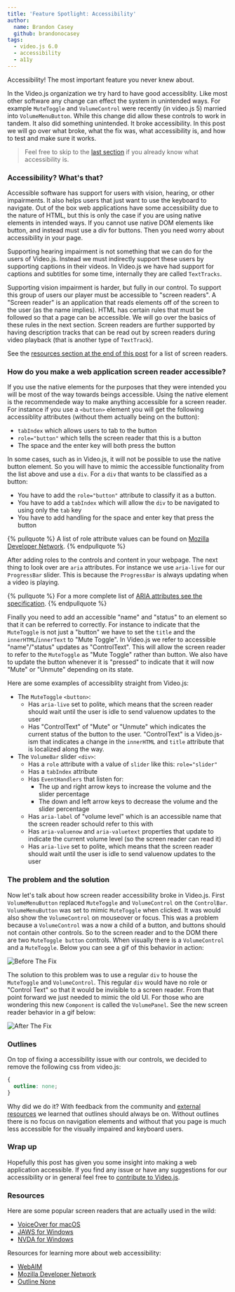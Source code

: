 ```yaml
---
title: 'Feature Spotlight: Accessibility'
author:
  name: Brandon Casey
  github: brandonocasey
tags:
  - video.js 6.0
  - accessibility
  - a11y
---
```


Accessibility! The most important feature you never knew about.

In the Video.js organization we try hard to have good accessiblity. Like most other software any change can effect the system in unintended ways. For example `MuteToggle` and `VolumeControl` were recently (in video.js 5) married into `VolumeMenuButton`. While this change did allow these controls to work in tandem. It also did something unintended. It broke accessibility. In this post we will go over what broke, what the fix was, what accessibility is, and how to test and make sure it works.

> Feel free to skip to the [last section](#The-problem-and-the-solution) if you already know what accessibility is.

### Accessibility? What's that?
Accessible software has support for users with vision, hearing, or other impairments. It also helps users that just want to use the keyboard to navigate. Out of the box web applications have some accessibility due to the nature of HTML, but this is only the case if you are using native elements in intended ways. If you cannot use native DOM elements like button, and instead must use a div for buttons. Then you need worry about accessibility in your page.

Supporting hearing impairment is not something that we can do for the users of Video.js. Instead we must indirectly support these users by supporting captions in their videos. In Video.js we have had support for captions and subtitles for some time, internally they are called `TextTracks`.

Supporting vision impairment is harder, but fully in our control. To support this group of users our player must be accessible to "screen readers". A "Screen reader" is an application that reads elements off of the screen to the user (as the name implies). HTML has certain rules that must be followed so that a page can be accessible. We will go over the basics of these rules in the next section. Screen readers are further supported by having description tracks that can be read out by screen readers during video playback (that is another type of `TextTrack`).

See the [resources section at the end of this post](#resources) for a list of screen readers.


### How do you make a web application screen reader accessible?
If you use the native elements for the purposes that they were intended you will be most of the way towards beings accessible. Using the native element is the recommendede way to make anything accessible for a screen reader. For instance if you use a `<button>` element you will get the following accessiblity attributes (without them actually being on the button):
* `tabIndex` which allows users to tab to the button
* `role="button"` which tells the screen reader that this is a button
* The space and the enter key will both press the button

In some cases, such as in Video.js, it will not be possible to use the native button element. So you will have to mimic the accessible functionality from the list above and use a `div`. For a `div` that wants to be classified as a button:
* You have to add the `role="button"` attribute to classify it as a button.
* You have to add a `tabIndex` which will allow the `div` to be navigated to using only the `tab` key
* You have to add handling for the space and enter key that press the button

{% pullquote %}
A list of role attribute values can be found on [Mozilla Developer Network](https://developer.mozilla.org/en-US/docs/Web/Accessibility/ARIA/ARIA_Techniques#Composite_roles).
{% endpullquote %}

After adding roles to the controls and content in your webpage. The next thing to look over are `aria` attributes. For instance we use `aria-live` for our `ProgressBar` slider. This is because the `ProgressBar` is always updating when a video is playing.

{% pullquote %}
For a more complete list of [ARIA attributes see the specification](https://www.w3.org/TR/wai-aria-1.1/).
{% endpullquote %}

Finally you need to add an accessible "name" and "status" to an element so that it can be referred to correctly. For instance to indicate that the `MuteToggle` is not just a "button" we have to set the `title` and the `innerHTML`/`innerText` to "Mute Toggle". In Video.js we refer to accessible "name"/"status" updates as "ControlText". This will allow the screen reader to refer to the `MuteToggle` as "Mute Toggle" rather than button. We also have to update the button whenever it is "pressed" to indicate that it will now "Mute" or "Unmute" depending on its state.

Here are some examples of accessiblity straight from Video.js:
* The `MuteToggle` `<button>`:
  * Has `aria-live` set to polite, which means that the screen reader should wait until the user is idle to send valuenow updates to the user
  * Has "ControlText" of "Mute" or "Unmute" which indicates the current status of the button to the user. "ControlText" is a Video.js-ism that indicates a change in the `innerHTML` and `title` attribute that is localized along the way.
* The `VolumeBar` slider `<div>`:
  * Has a `role` attribute with a value of `slider` like this: `role="slider"`
  * Has a `tabIndex` attribute
  * Has `EventHandlers` that listen for:
    * The up and right arrow keys to increase the volume and the slider percentage
    * The down and left arrow keys to decrease the volume and the slider percentage
  * Has `aria-label` of "volume level" which is an accessible name that the screen reader schould refer to this with
  * Has `aria-valuenow` and `aria-valuetext` properties that update to indicate the current volume level (so the screen reader can read it)
  * Has `aria-live` set to polite, which means that the screen reader should wait until the user is idle to send valuenow updates to the user

### The problem and the solution

Now let's talk about how screen reader accessibility broke in Video.js. First `VolumeMenuButton` replaced `MuteToggle` and `VolumeControl` on the `ControlBar`. `VolumeMenuButton` was set to mimic `MuteToggle` when clicked. It was would also show the `VolumeControl` on mouseover or focus. This was a problem because a `VolumeControl` was a now a child of a button, and buttons should not contain other controls. So to the screen reader and to the DOM there are two `MuteToggle button` controls. When visually there is a `VolumeControl` and a `MuteToggle`. Below you can see a gif of this behavior in action:

![Before The Fix](before-the-fix.gif)

The solution to this problem was to use a regular `div` to house the `MuteToggle` and `VolumeControl`. This regular `div` would have no role or "Control Text" so that it would be invisible to a screen reader. From that point forward we just needed to mimic the old UI. For those who are wondering this new `Component` is called the `VolumePanel`. See the new screen reader behavior in a gif below:

![After The Fix](after-the-fix.gif)

### Outlines

On top of fixing a accessibility issue with our controls, we decided to remove the following css from video.js:

```css
{
  outline: none;
}
```

Why did we do it? With feedback from the community and [external resources](http://www.outlinenone.com/) we learned that outlines should always be on. Without outlines there is no focus on navigation elements and without that you page is much less accessible for the visually impaired and keyboard users.

### Wrap up

Hopefully this post has given you some insight into making a web application accessible. If you find any issue or have any suggestions for our accessibility or in general feel free to [contribute to Video.js](https://github.com/videojs/video.js/blob/master/CONTRIBUTING.md).

### Resources

Here are some popular screen readers that are actually used in the wild:

* [VoiceOver for macOS](http://www.apple.com/accessibility/mac/vision/)
* [JAWS for Windows](https://www.freedomscientific.com/Downloads/JAWS)
* [NVDA for Windows](http://www.nvaccess.org/)

Resources for learning more about web accessibility:

* [WebAIM](http://webaim.org/)
* [Mozilla Developer Network](https://developer.mozilla.org/en-US/docs/Web/Accessibility)
* [Outline None](http://www.outlinenone.com/)
